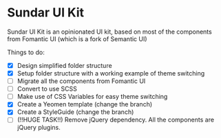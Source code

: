 # Sundar UI Kit
Sundar UI Kit is an opinionated UI kit, based on most of the components from Fomantic UI (which is a fork of Semantic UI)

Things to do:
- [x] Design simplified folder structure
- [x] Setup folder structure with a working example of theme switching
- [ ] Migrate all the components from Fomantic UI
- [ ] Convert to use SCSS
- [ ] Make use of CSS Variables for easy theme switching
- [x] Create a Yeomen template (change the branch)
- [x] Create a StyleGuide (change the branch)
- [ ] (!!HUGE TASK!!) Remove jQuery dependency. All the components are jQuery plugins.
